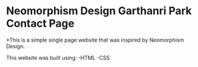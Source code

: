 Neomorphism Design Garthanri Park Contact Page
==============================================
*This is a simple single page website that was inspired by Neomorphism Design.

This website was built using:
-HTML
-CSS
